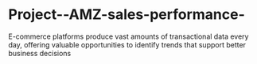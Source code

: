 # Project--AMZ-sales-performance-
E-commerce platforms produce vast amounts of transactional data every day, offering valuable opportunities to identify trends that support better business decisions
